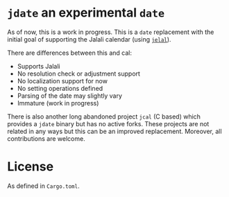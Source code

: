 # `jdate` an experimental `date`

As of now, this is a work in progress. This is a `date` replacement with the
initial goal of supporting the Jalali calendar (using
[`jelal`](https://crates.io/crates/jelal)).

There are differences between this and cal:
- Supports Jalali
- No resolution check or adjustment support
- No localization support for now
- No setting operations defined
- Parsing of the date may slightly vary
- Immature (work in progress)

There is also another long abandoned project `jcal` (C based) which provides a
`jdate` binary but has no active forks. These projects are not related in any
ways but this can be an improved replacement. Moreover, all contributions are
welcome.

# License

As defined in `Cargo.toml`.
